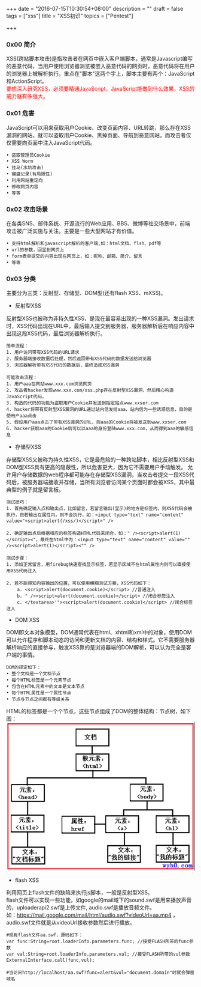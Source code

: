 +++
date = "2016-07-15T10:30:54+08:00"
description = ""
draft = false
tags = ["xss"]
title = "XSS初识"
topics = ["Pentest"]

+++

### 0x00 简介
XSS(跨站脚本攻击)是指攻击者在网页中嵌入客户端脚本，通常是Javascript编写的恶意代码，当用户使用浏览器浏览被嵌入恶意代码的网页时，恶意代码将在用户的浏览器上被解析执行。重点在"脚本"这两个字上，脚本主要有两个：JavaScript和ActionScript。  
<font color="FF0000">要想深入研究XSS，必须要精通JavaScript，JavaScript能做到什么效果，XSS的威力就有多强大。</font>

### 0x01 危害
JavaScript可以用来获取用户Cookie、改变页面内容、URL转跳，那么存在XSS漏洞的网站，就可以盗取用户Cookie、黑掉页面、导航到恶意网站，而攻击者仅仅需要向页面中注入JavaScript代码。
```
• 盗取管理员Cookie
• XSS Worm
• 挂马(水坑攻击)
• 键盘记录(有局限性)
• 利用网站重定向
• 修改网页内容
• 等等
```

### 0x02 攻击场景
在各类SNS、邮件系统、开源流行的Web应用、BBS、微博等社交场景中，前端攻击被广泛实施与关注。主要是一些大型网站才有价值。
```
• 支持html解析和javascript解析的客户端,如：html文档、flsh、pdf等
• url的参数，回显到网页上
• form表单提交的内容出现在网页上，如：昵称、邮箱、简介、留言
• 等等
```

### 0x03 分类
主要分为三类：反射型、存储型、DOM型(还有flash XSS、mXSS)。   

* 反射型XSS  

反射型XSS也被称为非持久性XSS，是现在最容易出现的一种XSS漏洞。发出请求时，XSS代码出现在URL中，最后输入提交到服务器，服务器解析后在响应内容中出现这段XSS代码，最后浏览器解析执行。
```
简单流程：
1. 用户访问带有XSS代码的URL请求
2. 服务器端接收数据后处理，然后返回带有XSS代码的数据发送给浏览器
3. 浏览器解析带有XSS代码的数据后，最终造成XSS漏洞

可能攻击流程：
1. 用户aaa在网站www.xxx.com浏览网页
2. 攻击者hacker发现www.xxx.com/xss.php存在反射型XSS漏洞，然后精心构造JavaScript代码，
3. 构造的代码的功能为盗取用户Cookie并发送到指定站点www.xxser.com
4. hacker将带有反射型XSS漏洞的URL通过站内信发给aaa，站内信为一些诱惑信息，目的是使用户aaa点击
5. 假设用户aaa点击了带有XSS漏洞的URL，则aaa的Cookie将被发送到www.xxser.com
6. hacker获取aaa的Cookie后可以以aaa的身份登陆www.xxx.com，从而得到aaa的敏感信息
```

* 存储型XSS  

存储型XSS又被称为持久性XSS，它是最危险的一种跨站脚本，相比反射型XSS和DOM型XSS具有更高的隐蔽性，所以危害更大，因为它不需要用户手动触发。 允许用户存储数据的web程序都可能存在存储型XSS漏洞，当攻击者提交一段XSS代码后，被服务器端接收并存储，当所有浏览者访问某个页面时都会被XSS，其中最典型的例子就是留言板。
```
测试技巧：
1. 首先确定输入点和输出点，比如留言，若留言输出(显示)的地方是标签内，则XSS代码会被执行，但若输出在属性内，则不会执行，如：<input type="text" name="content" value="<script>alert(/xss/)</script>" />

2. 确定输出点后根据相应的标签构造HTML代码来闭合，如：" /><script>alert(1)</script><"，最终在html中为：<input type="text" name="content" value="" /><script>alert(1)</script><"" />

测试步骤：
1. 添加正常留言，用firebug快速查找显示标签，若显示区域不在html属性内则可以直接使用XSS代码注入

2. 若不能得知内容输出的位置，可以使用模糊测试方案，XSS代码如下：
    a. <script>alert(document.cookie)</script> //普通注入
    b. " /><script>alert(document.cookie)</script> //闭合标签注入
    c. </textarea>'"><script>alert(document.cookie)</script> //闭合标签注入
```

* DOM XSS

DOM即文本对象模型，DOM通常代表在html、xhtml和xml中的对象，使用DOM可以允许程序和脚本动态的访问和更新文档的内容、结构和样式。它不需要服务器解析响应的直接参与，触发XSS靠的是浏览器端的DOM解析，可以认为完全是客户端的事情。
```
DOM的规定如下：
• 整个文档是一个文档节点
• 每个HTML标签是一个元素节点
• 包含在HTML元素中的文本是文本节点
• 每个HTML属性是一个属性节点
• 节点与节点之间都有等级关系
```
HTML的标签都是一个个节点，这些节点组成了DOM的整体结构：节点树，如下图：
![xss中DOM树](/img/post/xss_dom_tree.png)

* flash XSS

利用网页上flash文件的缺陷来执行js脚本，一般是反射型XSS。  
flash文件可以实现一些功能，如google的mail域下的sound.swf是用来播放声音的，uploaderapi2.swf是上传文件, audio.swf是播放音频文件。  
如：https://mail.google.com/mail/html/audio.swf?videoUrl=aa.mp4 ，audio.swf文件就是从videoUrl接收参数然后进行播放。
```
#现有flash文件aa.swf，源码如下：
var func:String=root.loaderInfo.parameters.func; //接受FLASH所带的func参数
var val:String=root.loaderInfo.parameters.val; //接受FLASH所带的vul参数
ExternalInterface.call(func,vul);

#当访问http://localhost/aa.swf?func=alert&vul="document.domain"时就会弹窗域名
```